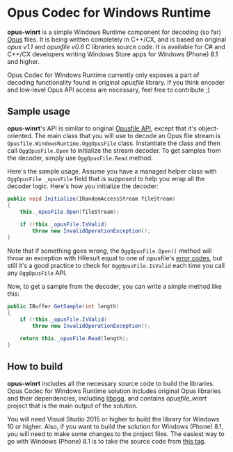 # Opus Codec for Windows Runtime

**opus-winrt** is a simple Windows Runtime component for decoding (so far) [Opus](http://opus-codec.org/) files. It is being written completely in C++/CX, and is based on original _opus v1.1_ and _opusfile v0.6_ C libraries source code. It is available for C# and C++/CX developers writing Windows Store apps for Windows (Phone) 8.1 and higher.

Opus Codec for Windows Runtime currently only exposes a part of decoding functionality found in original _opusfile_ library. If you think encoder and low-level Opus API access are necessary, feel free to contribute ;)

## Sample usage

**opus-winrt**'s API is similar to original [Opusfile API](http://opus-codec.org/docs/opusfile_api-0.6/index.html), except that it's object-oriented. The main class that you will use to decode an Opus file stream is `Opusfile.WindowsRuntime.OggOpusFile` class. Instantiate the class and then call `OggOpusFile.Open` to initialize the stream decoder. To get samples from the decoder, simply use `OggOpusFile.Read` method.

Here's the sample usage. Assume you have a managed helper class with `OggOpusFile _opusFile` field that is supposed to help you wrap all the decoder logic. Here's how you initialize the decoder:

```cs
public void Initialize(IRandomAccessStream fileStream)
{
    this._opusFile.Open(fileStream);
    
    if (!this._opusFile.IsValid)
        throw new InvalidOperationException();
}
```

Note that if something goes wrong, the `OggOpusFile.Open()` method will throw an exception with HResult equal to one of opusfile's [error codes](http://opus-codec.org/docs/opusfile_api-0.6/group__error__codes.html), but still it's a good practice to check for `OggOpusFile.IsValid` each time you call any `OggOpusFile` API.

Now, to get a sample from the decoder, you can write a simple method like this:

```cs
public IBuffer GetSample(int length)
{
    if (!this._opusFile.IsValid)
        throw new InvalidOperationException();
    
    return this._opusFile.Read(length);
}
```

## How to build

**opus-winrt** includes all the necessary source code to build the libraries. Opus Codec for Windows Runtime solution includes original Opus libraries and their dependencies, including [libogg](http://downloads.xiph.org/releases/ogg/), and contains *opusfile_winrt* project that is the main output of the solution.

You will need Visual Studio 2015 or higher to build the library for Windows 10 or higher. Also, if you want to build the solution for Windows (Phone) 8.1, you will need to make some changes to the project files. The easiest way to go with Windows (Phone) 8.1 is to take the source code from [this tag](opus-winrt/tree/v1.0_win8.1).
